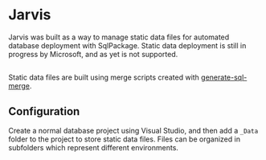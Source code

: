 # Jarvis
Jarvis was built as a way to manage static data files for automated database deployment with SqlPackage. Static data deployment is still in progress by Microsoft, and as yet is not supported.

## 
Static data files are built using merge scripts created with [generate-sql-merge](https://github.com/readyroll/generate-sql-merge/blob/master/master.dbo.sp_generate_merge.sql).

## Configuration
Create a normal database project using Visual Studio, and then add a `_Data` folder to the project to store static data files. Files can be organized in subfolders which represent different environments.

